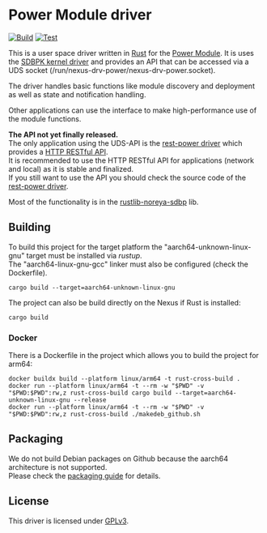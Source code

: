 # Power Module driver
[![Build](https://github.com/noreya-nexus/drv-power/actions/workflows/build.yml/badge.svg)](https://github.com/noreya-nexus/drv-power/actions/workflows/build.yml)
[![Test](https://github.com/noreya-nexus/drv-power/actions/workflows/test.yml/badge.svg)](https://github.com/noreya-nexus/drv-power/actions/workflows/test.yml)

This is a user space driver written in [Rust](https://www.rust-lang.org/) for the [Power Module](https://noreya-nexus.tech/en/modules/power/).
It is uses the [SDBPK kernel driver](https://github.com/noreya-nexus/kernel-driver-sdbpk) and provides an API that can be accessed via a UDS socket (/run/nexus-drv-power/nexus-drv-power.socket).

The driver handles basic functions like module discovery and deployment as well as state and notification handling.

Other applications can use the interface to make high-performance use of the module functions.

**The API not yet finally released.**  
The only application using the UDS-API is the [rest-power driver](https://github.com/noreya-nexus/rest-power) which provides a [HTTP RESTful API](https://doc.noreya-nexus.tech/en/module-restful-api/power-module/).  
It is recommended to use the HTTP RESTful API for applications (network and local) as it is stable and finalized.  
If you still want to use the API you should check the source code of the [rest-power driver](https://github.com/noreya-nexus/rest-power).  

Most of the functionality is in the [rustlib-noreya-sdbp](https://github.com/noreya-nexus/rustlib-noreya-sdbp) lib.

## Building
To build this project for the target platform the "aarch64-unknown-linux-gnu" target must be installed via *rustup*.    
The "aarch64-linux-gnu-gcc" linker must also be configured (check the Dockerfile).
```
cargo build --target=aarch64-unknown-linux-gnu
```
The project can also be build directly on the Nexus if Rust is installed:
```
cargo build
```
### Docker
There is a Dockerfile in the project which allows you to build the project for arm64:
```
docker buildx build --platform linux/arm64 -t rust-cross-build .
docker run --platform linux/arm64 -t --rm -w "$PWD" -v "$PWD:$PWD":rw,z rust-cross-build cargo build --target=aarch64-unknown-linux-gnu --release
docker run --platform linux/arm64 -t --rm -w "$PWD" -v "$PWD:$PWD":rw,z rust-cross-build ./makedeb_github.sh
```

## Packaging
We do not build Debian packages on Github because the aarch64 architecture is not supported.  
Please check the [packaging guide](https://doc.noreya-nexus.tech/en/technical-details/packaging/guide/) for details.

## License
This driver is licensed under [GPLv3](LICENSE).
